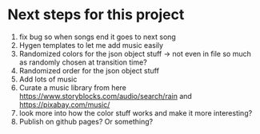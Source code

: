 # Next steps for this project 


1. fix bug so when songs end it goes to next song
1. Hygen templates to let me add music easily
1. Randomized colors for the json object stuff -> not even in file so much as randomly chosen at transition time?
1. Randomized order for the json object stuff
1. Add lots of music 
1. Curate a music library from here https://www.storyblocks.com/audio/search/rain and https://pixabay.com/music/
1. look more into how the color stuff works and make it more interesting?
1. Publish on github pages? Or something?
